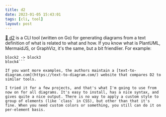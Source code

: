 ```yaml
---
title: d2
date: 2023-01-05 15:43:01
tags: [cli, tool]
layout: post
---
```


[🔧 d2](https://github.com/terrastruct/d2) is a CLI tool (written on Go) for generating diagrams from a text definition of what is related to what and how. If you know what is PlantUML, MermaidJS, or GraphViz, it's the same, but a bit friendlier. For example:

```block1 -> block2: text on arrow
block2 -> block3
block4```

If you want more examples, the authors maintain a [text-to-diagram.com](https://text-to-diagram.com/) website that compares D2 to similar tools.

I tried it for a few projects, and that's what I'm going to use from now on for all diagrams. It's easy to install, has a nice syntax, and gives quite a nice output. There is no way to apply a custom style to group of elements (like `class` in CSS), but other than that it's fine. When you need custom colors or something, you still can do it on per-element basis.
